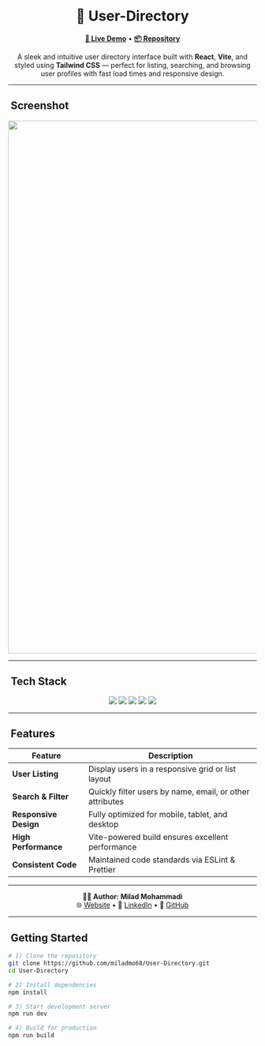 <h1 align="center">👥 User-Directory</h1>

<p align="center">
  <a href="https://miladmo68.github.io/User-Directory/"><b>🔗 Live Demo</b></a> •
  <a href="https://github.com/miladmo68/User-Directory"><b>📦 Repository</b></a>
</p>

<p align="center">
  A sleek and intuitive user directory interface built with <b>React</b>, <b>Vite</b>, and styled using <b>Tailwind CSS</b> — perfect for listing, searching, and browsing user profiles with fast load times and responsive design.
</p>

---

## ​ Screenshot

<p align="center">
  <img width="1920" height="1080" alt="User Directory" src="https://github.com/user-attachments/assets/your-image-id.png" />
</p>

---

## ​ Tech Stack

<p align="center">
  <img src="https://img.shields.io/badge/React-18-blue?style=for-the-badge&logo=react&logoColor=white" />
  <img src="https://img.shields.io/badge/Vite-latest-e07a5f?style=for-the-badge&logo=vite&logoColor=white" />
  <img src="https://img.shields.io/badge/TailwindCSS-3-38b2ac?style=for-the-badge&logo=tailwindcss&logoColor=white" />
  <img src="https://img.shields.io/badge/ESLint-configured-4B32C3?style=for-the-badge&logo=eslint&logoColor=white" />
  <img src="https://img.shields.io/badge/Prettier-setup-F7B93E?style=for-the-badge&logo=prettier&logoColor=black" />
</p>

---

## ​ Features

| Feature | Description |
| --- | --- |
|  **User Listing** | Display users in a responsive grid or list layout |
|  **Search & Filter** | Quickly filter users by name, email, or other attributes |
|  **Responsive Design** | Fully optimized for mobile, tablet, and desktop |
|  **High Performance** | Vite-powered build ensures excellent performance |
|  **Consistent Code** | Maintained code standards via ESLint & Prettier |

---

<p align="center">
  <b>👨‍💻 Author: Milad Mohammadi</b><br>
  🌐 <a href="https://miladweb.com">Website</a> • 💼 <a href="https://linkedin.com/in/miladmo68">LinkedIn</a> • 🐙 <a href="https://github.com/miladmo68">GitHub</a>
</p>

---

## ​ Getting Started

```bash
# 1) Clone the repository
git clone https://github.com/miladmo68/User-Directory.git
cd User-Directory

# 2) Install dependencies
npm install

# 3) Start development server
npm run dev

# 4) Build for production
npm run build
